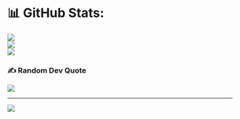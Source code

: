 # 📊 GitHub Stats:
![](https://github-readme-stats.vercel.app/api?username=DexterJames021&theme=blue_navy&hide_border=true&include_all_commits=true&count_private=true)<br/>
![](https://github-readme-streak-stats.herokuapp.com/?user=DexterJames021&theme=blue_navy&hide_border=true)<br/>
![](https://github-readme-stats.vercel.app/api/top-langs/?username=DexterJames021&theme=blue_navy&hide_border=true&include_all_commits=true&count_private=true&layout=compact)

### ✍️ Random Dev Quote
![](https://quotes-github-readme.vercel.app/api?type=horizontal&theme=dark)

---
[![](https://visitcount.itsvg.in/api?id=DexterJames021&icon=5&color=0)](https://visitcount.itsvg.in)

<!-- Proudly created with GPRM ( https://gprm.itsvg.in ) -->
